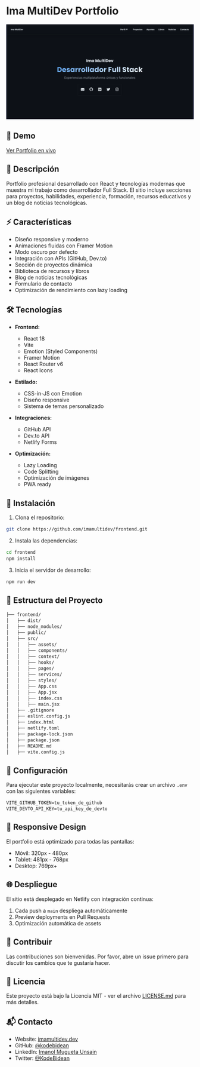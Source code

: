 # Ima MultiDev Portfolio

![Portfolio Preview](public/images/portfolio-preview.png)

## 🚀 Demo

[Ver Portfolio en vivo](https://imamultidev.dev/)

## 📝 Descripción

Portfolio profesional desarrollado con React y tecnologías modernas que muestra mi trabajo como desarrollador Full Stack. El sitio incluye secciones para proyectos, habilidades, experiencia, formación, recursos educativos y un blog de noticias tecnológicas.

## ⚡ Características

- Diseño responsive y moderno
- Animaciones fluidas con Framer Motion
- Modo oscuro por defecto
- Integración con APIs (GitHub, Dev.to)
- Sección de proyectos dinámica
- Biblioteca de recursos y libros
- Blog de noticias tecnológicas
- Formulario de contacto
- Optimización de rendimiento con lazy loading

## 🛠️ Tecnologías

- **Frontend:**
  - React 18
  - Vite
  - Emotion (Styled Components)
  - Framer Motion
  - React Router v6
  - React Icons

- **Estilado:**
  - CSS-in-JS con Emotion
  - Diseño responsive
  - Sistema de temas personalizado

- **Integraciones:**
  - GitHub API
  - Dev.to API
  - Netlify Forms

- **Optimización:**
  - Lazy Loading
  - Code Splitting
  - Optimización de imágenes
  - PWA ready

## 🚀 Instalación

1. Clona el repositorio:
```bash
git clone https://github.com/imamultidev/frontend.git
```
2. Instala las dependencias:
```bash
cd frontend
npm install
```
3. Inicia el servidor de desarrollo:
```bash
npm run dev
```
## 📁 Estructura del Proyecto
```plaintext
├── frontend/
│   ├── dist/
│   ├── node_modules/
│   ├── public/
│   ├── src/
│   │   ├── assets/
│   │   ├── components/
│   │   ├── context/
│   │   ├── hooks/
│   │   ├── pages/
│   │   ├── services/
│   │   ├── styles/
│   │   ├── App.css
│   │   ├── App.jsx
│   │   ├── index.css
│   │   ├── main.jsx
│   ├── .gitignore
│   ├── eslint.config.js
│   ├── index.html
│   ├── netlify.toml
│   ├── package-lock.json
│   ├── package.json
│   ├── README.md
│   ├── vite.config.js
```

## 🔧 Configuración

Para ejecutar este proyecto localmente, necesitarás crear un archivo `.env` con las siguientes variables:

```
VITE_GITHUB_TOKEN=tu_token_de_github
VITE_DEVTO_API_KEY=tu_api_key_de_devto
```

## 📱 Responsive Design

El portfolio está optimizado para todas las pantallas:
- Móvil: 320px - 480px
- Tablet: 481px - 768px
- Desktop: 769px+

## 🌐 Despliegue

El sitio está desplegado en Netlify con integración continua:
1. Cada push a `main` despliega automáticamente
2. Preview deployments en Pull Requests
3. Optimización automática de assets

## 🤝 Contribuir

Las contribuciones son bienvenidas. Por favor, abre un issue primero para discutir los cambios que te gustaría hacer.

## 📄 Licencia

Este proyecto está bajo la Licencia MIT - ver el archivo [LICENSE.md](LICENSE.md) para más detalles.

## 📬 Contacto

- Website: [imamultidev.dev](https://imamultidev.dev/)
- GitHub: [@kodebidean](https://github.com/kodebidean)
- LinkedIn: [Imanol Mugueta Unsain](https://www.linkedin.com/in/imanol-mugueta-unsain/)
- Twitter: [@KodeBidean](https://twitter.com/KodeBidean)
